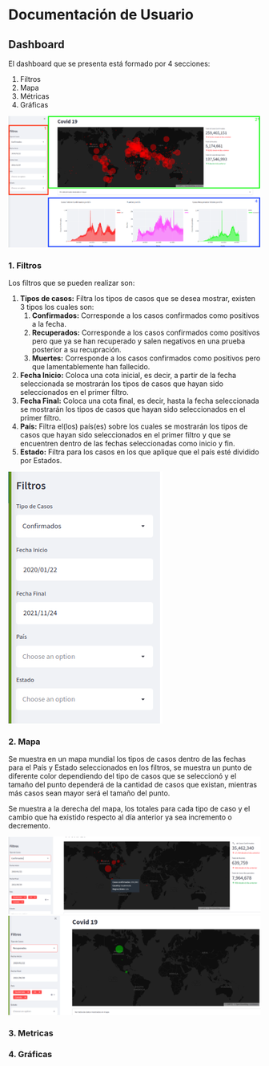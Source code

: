 # Documentación de Usuario

## Dashboard

El dashboard que se presenta está formado por 4 secciones:
1. Filtros
2. Mapa
3. Métricas
4. Gráficas

![](images/1.png)


### 1. Filtros

Los filtros que se pueden realizar son:
1. **Tipos de casos:** Filtra los tipos de casos que se desea mostrar, existen 3 tipos los cuales son:
   1. **Confirmados:** Corresponde a los casos confirmados como positivos a la fecha.
   2. **Recuperados:** Corresponde a los casos confirmados como positivos pero que ya se han recuperado y salen negativos en una prueba posterior a su recupración.
   3. **Muertes:** Corresponde a los casos confirmados como positivos pero que lamentablemente han fallecido.
2. **Fecha Inicio:** Coloca una cota inicial, es decir, a partir de la fecha seleccionada se mostrarán los tipos de casos que hayan sido seleccionados en el primer filtro.
3. **Fecha Final:** Coloca una cota final, es decir, hasta la fecha seleccionada se mostrarán los tipos de casos que hayan sido seleccionados en el primer filtro.
4. **País:** Filtra el(los) país(es) sobre los cuales se mostrarán los tipos de casos que hayan sido seleccionados en el primer filtro y que se encuentren dentro de las fechas seleccionadas como inicio y fin.
5. **Estado:** Filtra para los casos en los que aplique que el país esté dividido por Estados.

![](images/2.png)



### 2. Mapa

Se muestra en un mapa mundial los tipos de casos dentro de las fechas para el País y Estado seleccionados en los filtros, se muestra un punto de diferente color dependiendo del tipo de casos que se seleccionó y el tamaño del punto dependerá de la cantidad de casos que existan, mientras más casos sean mayor será el tamaño del punto.

Se muestra a la derecha del mapa, los totales para cada tipo de caso y el cambio que ha existido respecto al día anterior ya sea incremento o decremento.

![](images/3.png)
![](images/4.png)


### 3. Metricas


### 4. Gráficas


